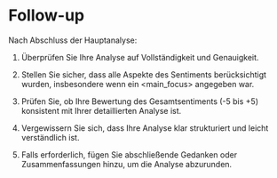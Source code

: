 # Follow-up

Nach Abschluss der Hauptanalyse:

1. Überprüfen Sie Ihre Analyse auf Vollständigkeit und Genauigkeit.

2. Stellen Sie sicher, dass alle Aspekte des Sentiments berücksichtigt wurden, insbesondere wenn ein <main_focus> angegeben war.

3. Prüfen Sie, ob Ihre Bewertung des Gesamtsentiments (-5 bis +5) konsistent mit Ihrer detaillierten Analyse ist.

4. Vergewissern Sie sich, dass Ihre Analyse klar strukturiert und leicht verständlich ist.

5. Falls erforderlich, fügen Sie abschließende Gedanken oder Zusammenfassungen hinzu, um die Analyse abzurunden.
